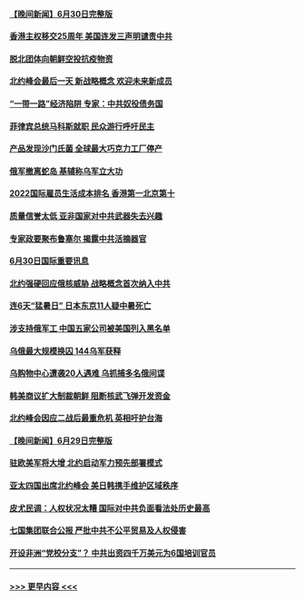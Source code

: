 #### [【晚间新闻】6月30日完整版](../pages/prog202/a103469054.md?t=07011051) 
#### [香港主权移交25周年 美国连发三声明谴责中共](../pages/prog202/a103469052.md?t=07011051) 
#### [脱北团体向朝鲜空投抗疫物资](../pages/prog202/a103468867.md?t=07011051) 
#### [北约峰会最后一天 新战略概念 欢迎未来新成员](../pages/prog202/a103468877.md?t=07011051) 
#### [“一带一路”经济陷阱 专家：中共奴役债务国](../pages/prog202/a103468865.md?t=07011051) 
#### [菲律宾总统马科斯就职 民众游行呼吁民主](../pages/prog202/a103468863.md?t=07011051) 
#### [产品发现沙门氏菌 全球最大巧克力工厂停产](../pages/prog202/a103468737.md?t=07011051) 
#### [俄军撤离蛇岛 基辅称乌军立大功](../pages/prog202/a103468727.md?t=07011051) 
#### [2022国际雇员生活成本排名 香港第一北京第十](../pages/prog202/a103468597.md?t=07011051) 
#### [质量信誉太低 亚非国家对中共武器失去兴趣](../pages/prog202/a103468601.md?t=07011051) 
#### [专家政要聚布鲁塞尔 揭露中共活摘器官](../pages/prog202/a103468570.md?t=07011051) 
#### [6月30日国际重要讯息](../pages/prog202/a103468563.md?t=07011051) 
#### [北约强硬回应俄核威胁 战略概念首次纳入中共](../pages/prog202/a103468586.md?t=07011051) 
#### [连6天“猛暑日” 日本东京11人疑中暑死亡](../pages/prog202/a103468467.md?t=07011051) 
#### [涉支持俄军工 中国五家公司被美国列入黑名单](../pages/prog202/a103468264.md?t=07011051) 
#### [乌俄最大规模换囚 144乌军获释](../pages/prog202/a103468199.md?t=07011051) 
#### [乌购物中心遭袭20人遇难 乌抓捕多名俄间谍](../pages/prog202/a103468136.md?t=07011051) 
#### [韩美商议扩大制裁朝鲜 阻断核武飞弹开发资金](../pages/prog202/a103468187.md?t=07011051) 
#### [北约峰会因应二战后最重危机 英相吁护台海](../pages/prog202/a103468138.md?t=07011051) 
#### [【晚间新闻】6月29日完整版](../pages/prog202/a103468118.md?t=07011051) 
#### [驻欧美军将大增 北约启动军力预先部署模式](../pages/prog202/a103468046.md?t=07011051) 
#### [亚太四国出席北约峰会 美日韩携手维护区域秩序](../pages/prog202/a103468048.md?t=07011051) 
#### [皮尤民调：人权状况太糟 国际对中共负面看法处历史最高](../pages/prog202/a103468011.md?t=07011051) 
#### [七国集团联合公报 严批中共不公平贸易及人权侵害](../pages/prog202/a103467954.md?t=07011051) 
#### [开设非洲“党校分支”？ 中共出资四千万美元为6国培训官员](../pages/prog202/a103467945.md?t=07011051) 

----
#### [ >>> 更早内容 <<< ](../indexes/prog202-earlier.md)
